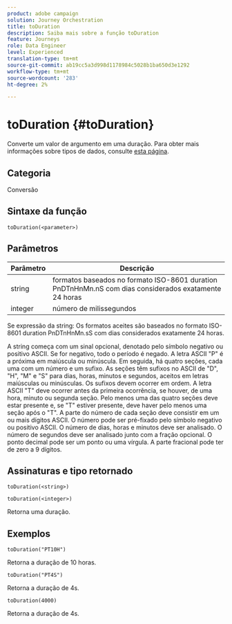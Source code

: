 ```yaml
---
product: adobe campaign
solution: Journey Orchestration
title: toDuration
description: Saiba mais sobre a função toDuration
feature: Journeys
role: Data Engineer
level: Experienced
translation-type: tm+mt
source-git-commit: ab19cc5a3d998d1178984c5028b1ba650d3e1292
workflow-type: tm+mt
source-wordcount: '283'
ht-degree: 2%

---
```



# toDuration {#toDuration}

Converte um valor de argumento em uma duração. Para obter mais informações sobre tipos de dados, consulte [esta página](../expression/data-types.md).

## Categoria

Conversão

## Sintaxe da função

`toDuration(<parameter>)`

## Parâmetros

| Parâmetro | Descrição |
|--- |--- |
| string | formatos baseados no formato ISO-8601 duration PnDTnHnMn.nS com dias considerados exatamente 24 horas |
| integer | número de milissegundos |

Se expressão da string: Os formatos aceites são baseados no formato ISO-8601 duration PnDTnHnMn.sS com dias considerados exatamente 24 horas.

A string começa com um sinal opcional, denotado pelo símbolo negativo ou positivo ASCII. Se for negativo, todo o período é negado. A letra ASCII &quot;P&quot; é a próxima em maiúscula ou minúscula. Em seguida, há quatro seções, cada uma com um número e um sufixo. As seções têm sufixos no ASCII de &quot;D&quot;, &quot;H&quot;, &quot;M&quot; e &quot;S&quot; para dias, horas, minutos e segundos, aceitos em letras maiúsculas ou minúsculas. Os sufixos devem ocorrer em ordem. A letra ASCII &quot;T&quot; deve ocorrer antes da primeira ocorrência, se houver, de uma hora, minuto ou segunda seção. Pelo menos uma das quatro seções deve estar presente e, se &quot;T&quot; estiver presente, deve haver pelo menos uma seção após o &quot;T&quot;. A parte do número de cada seção deve consistir em um ou mais dígitos ASCII. O número pode ser pré-fixado pelo símbolo negativo ou positivo ASCII. O número de dias, horas e minutos deve ser analisado. O número de segundos deve ser analisado junto com a fração opcional. O ponto decimal pode ser um ponto ou uma vírgula. A parte fracional pode ter de zero a 9 dígitos.

## Assinaturas e tipo retornado

`toDuration(<string>)`

`toDuration(<integer>)`

Retorna uma duração.

## Exemplos

`toDuration("PT10H")`

Retorna a duração de 10 horas.

`toDuration("PT4S")`

Retorna a duração de 4s.

`toDuration(4000)`

Retorna a duração de 4s.

